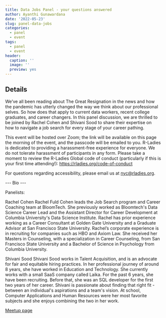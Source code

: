 ```yaml
---
title: Data Jobs Panel - your questions answered
author: Ayanthi Gunawardana
date: '2022-05-23'
slug: panel-data-jobs
categories:
  - panel
  - event
tags:
  - panel
  - event
header:
  caption: ''
  image: ''
  preview: yes
---
```


## Details

We’ve all been reading about The Great Resignation in the news and how the pandemic has utterly changed the way we think about our professional selves. So how does that apply to current data workers, recent college graduates, and career changers. In this panel discussion, we are thrilled to be joined by Rachel Cohen and Shivani Sood to share their expertise on how to navigate a job search for every stage of your career pathing.

This event will be hosted over Zoom; the link will be available on this page the morning of the event, and the passcode will be emailed to you.
R-Ladies is dedicated to providing a harassment-free experience for everyone. We do not tolerate harassment of participants in any form. Please take a moment to review the R-Ladies Global code of conduct (particularly if this is your first time attending!): https://rladies.org/code-of-conduct

For questions regarding accessibility, please email us at nyc@rladies.org.


--- Bio ---

Panelists:

Rachel Cohen
Rachel Fuld Cohen leads the Job Search program and Career Coaching team at BloomTech. She previously worked as Bloomtech's Data Science Career Lead and the Assistant Director for Career Development at Columbia University's Data Science Institute. Rachel has prior experience working as a Career Consultant at Golden Gate University and a Graduate Advisor at San Francisco State University. Rachel’s corporate experience is in recruiting for companies such as HBO and Axiom Law. She received her Masters in Counseling, with a specialization in Career Counseling, from San Francisco State University and a Bachelor of Science in Psychology from Columbia University.

Shivani Sood
Shivani Sood works in Talent Acquisition, and is an advocate for fair and equitable hiring practices. In her professional journey of around 8 years, she have worked in Education and Technology. She currently works with a small SaaS company called Laika. For the past 6 years, she have been recruiting. Before that, she was an SQL developer for the first two years of her career. Shivani is passionate about finding that right fit - between an individual's aspirations and a team's vision. At school, Computer Applications and Human Resources were her most favorite subjects and she enjoys combining the two in her work.

[Meetup page](https://www.meetup.com/rladies-newyork/events/285995972/)